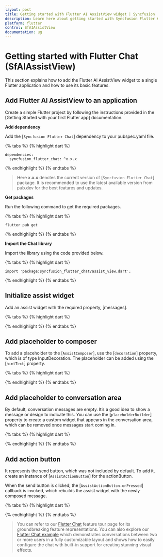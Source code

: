 ```yaml
---
layout: post
title: Getting started with Flutter AI AssistView widget | Syncfusion
description: Learn here about getting started with Syncfusion Flutter Chat (SfAIAssistView) widget, its elements, and more.
platform: flutter
control: SfAIAssistView
documentation: ug
---
```


# Getting started with Flutter Chat (SfAIAssistView)

This section explains how to add the Flutter AI AssistView widget to a single Flutter application and how to use its basic features.

## Add Flutter AI AssistView to an application

Create a simple Flutter project by following the instructions provided in the [Getting Started with your first Flutter app] documentation.

**Add dependency**

Add the [`Syncfusion Flutter Chat`] dependency to your pubspec.yaml file.

{% tabs %}
{% highlight dart %}

    dependencies:
      syncfusion_flutter_chat: ^x.x.x

{% endhighlight %}
{% endtabs %}

>Here **x.x.x** denotes the current version of [`Syncfusion Flutter Chat`] package. It is recommended to use the latest available version from pub.dev for the best features and updates.

**Get packages** 

Run the following command to get the required packages.

{% tabs %}
{% highlight dart %}

    flutter pub get

{% endhighlight %}
{% endtabs %}

**Import the Chat library**

Import the library using the code provided below.

{% tabs %}
{% highlight dart %}

    import 'package:syncfusion_flutter_chat/assist_view.dart';

{% endhighlight %}
{% endtabs %}

## Initialize assist widget

Add an assist widget with the required property, [messages].

{% tabs %}
{% highlight dart %}
	
{% endhighlight %}
{% endtabs %}

## Add placeholder to composer

To add a placeholder to the [`AssistComposer`], use the [`decoration`] property, which is of type InputDecoration. The placeholder can be added using the [`hintText`] property.

{% tabs %}
{% highlight dart %}
	
{% endhighlight %}
{% endtabs %}

## Add placeholder to conversation area

By default, conversation messages are empty. It’s a good idea to show a message or design to indicate this. You can use the [`placeholderBuilder`] property to create a custom widget that appears in the conversation area, which can be removed once messages start coming in.

{% tabs %}
{% highlight dart %}
	
{% endhighlight %}
{% endtabs %}

## Add action button

It represents the send button, which was not included by default. To add it, create an instance of [`AssistActionButton`] for the actionButton.

When the send button is clicked, the [`AssistActionButton.onPressed`] callback is invoked, which rebuilds the assist widget with the newly composed message.

{% tabs %}
{% highlight dart %}
	
{% endhighlight %}
{% endtabs %}

>You can refer to our [Flutter Chat](https://www.syncfusion.com/flutter-widgets/flutter-chat) feature tour page for its groundbreaking feature representations. You can also explore our [Flutter Chat example](https://flutter.syncfusion.com/#/chat/getting-started) which demonstrates conversations between two or more users in a fully customizable layout and shows how to easily configure the chat with built-in support for creating stunning visual effects.